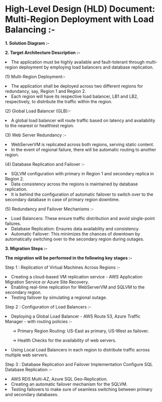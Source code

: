 <h1>High-Level Design (HLD) Document: Multi-Region Deployment with Load Balancing :- </h1>
<b>1. Solution Diagram :-</b><p></p>



<b>2. Target Architecture Description :-</b>

<li>The application must be highly available and fault-tolerant through multi-region deployment by employing load balancers and database replication.</li>
<p></p>
(1) Multi-Region Deployment:-
<p></p>
<li>The application shall be deployed across two different regions for redundancy, say, Region 1 and Region 2.</li>
<li>Each region will have its respective load balancer, LB1 and LB2, respectively, to distribute the traffic within the region.</li>
<p></p>
(2) Global Load Balancer (GLB):-
<p></p>
<li>A global load balancer will route traffic based on latency and availability to the nearest or healthiest region.</li>
<p></p>
(3) Web Server Redundancy :-
<p></p>
<li>WebServerVM is replicated across both regions, serving static content.</li>
<li>In the event of regional failure, there will be automatic routing to another region.</li>
<p></p>
(4) Database Replication and Failover :-
<p></p>
<li>SQLVM configuration with primary in Region 1 and secondary replica in Region 2.</li>
<li>Data consistency across the regions is maintained by database replication.</li>
<li>It is behind the configuration of automatic failover to switch over to the secondary database in case of primary region downtime.</li>
<p></p>
(5) Redundancy and Failover Mechanisms :-
<p></p>
<li>Load Balancers: These ensure traffic distribution and avoid single-point failures.</li>
<li>Database Replication: Ensures data availability and consistency.</li>
<li>Automatic Failover: This minimizes the chances of downtown by automatically switching over to the secondary region during outages.</li>
<p></p>
<b>3. Migration Steps :-</b>
<p></p>
<b>The migration will be performed in the following key stages :-</b>
<p></p>
Step 1 : Replication of Virtual Machines Across Regions :-
<p></p>
<li>Creating a cloud-based VM replication service - AWS Application Migration Service or Azure Site Recovery.</li>
<li>Enabling real-time replication for WebServerVM and SQLVM to the secondary region.</li>
<li>Testing failover by simulating a regional outage.</li>
<p></p>
Step 2 : Configuration of Load Balancers :-
<p></p>
<li>Deploying a Global Load Balancer - AWS Route 53, Azure Traffic Manager - with routing policies :-</li><p></p>
	<ul>-> Primary Region Routing: US-East as primary, US-West as failover.</ul>
	<ul>-> Health Checks for the availability of web servers.</ul> 
<li>Using Local Load Balancers in each region to distribute traffic across multiple web servers.</li>
<p></p>
Step 3 : Database Replication and Failover Implementation Configure SQL Database Replication :- <p></p>
<li>AWS RDS Multi-AZ, Azure SQL Geo-Replication.</li>
<li>Creating an automatic failover mechanism for the SQLVM.</li>
<li>Testing failovers to make sure of seamless switching between primary and secondary databases.</li>
